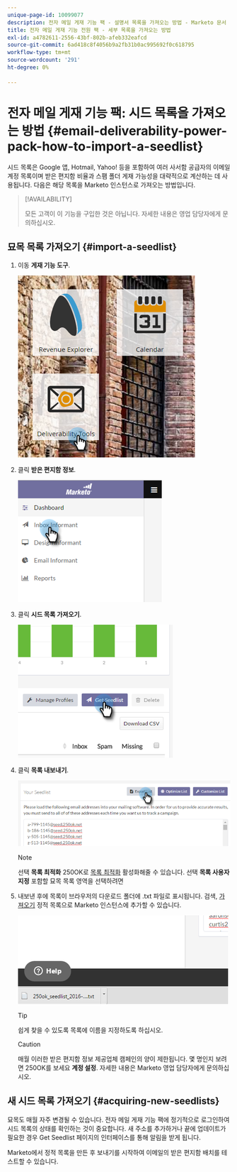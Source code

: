 ```yaml
---
unique-page-id: 10099077
description: 전자 메일 게재 기능 팩 - 설명서 목록을 가져오는 방법 - Marketo 문서 - 제품 설명서
title: 전자 메일 게재 기능 전원 팩 - 세부 목록을 가져오는 방법
exl-id: a4782611-2556-43bf-802b-afeb332eafcd
source-git-commit: 6ad418c8f4056b9a2fb31b0ac995692f0c618795
workflow-type: tm+mt
source-wordcount: '291'
ht-degree: 0%

---
```


# 전자 메일 게재 기능 팩: 시드 목록을 가져오는 방법 {#email-deliverability-power-pack-how-to-import-a-seedlist}

시드 목록은 Google 앱, Hotmail, Yahoo! 등을 포함하여 여러 사서함 공급자의 이메일 계정 목록이며 받은 편지함 비율과 스팸 폴더 게재 가능성을 대략적으로 계산하는 데 사용됩니다. 다음은 해당 목록을 Marketo 인스턴스로 가져오는 방법입니다.

>[!AVAILABILITY]
>
>모든 고객이 이 기능을 구입한 것은 아닙니다. 자세한 내용은 영업 담당자에게 문의하십시오.

## 묘목 목록 가져오기 {#import-a-seedlist}

1. 이동 **게재 기능 도구**.

   ![](assets/one-1.png)

1. 클릭 **받은 편지함 정보**.

   ![](assets/two-1.png)

1. 클릭 **시드 목록 가져오기**.

   ![](assets/three-1.png)

1. 클릭 **목록 내보내기**.

   ![](assets/four.png)

   >[!NOTE]
   >
   >선택 **목록 최적화** 250OK로 [목록 최적화](https://help.returnpath.com/hc/en-us/articles/360046746451-What-is-250ok-s-seedlist-optimizer-and-why-should-I-use-it-) 활성화해줄 수 있습니다. 선택 **목록 사용자 지정** 포함할 묘목 목록 영역을 선택하려면

1. 내보낸 후에 목록이 브라우저의 다운로드 폴더에 .txt 파일로 표시됩니다. 검색, [가져오기](/help/marketo/getting-started/quick-wins/import-a-list-of-people.md) 정적 목록으로 Marketo 인스턴스에 추가할 수 있습니다.

   ![](assets/five.png)

   >[!TIP]
   >
   >쉽게 찾을 수 있도록 목록에 이름을 지정하도록 하십시오.

   >[!CAUTION]
   >
   >매월 이러한 받은 편지함 정보 제공업체 캠페인의 양이 제한됩니다. 몇 명인지 보려면 250OK를 보세요 **계정 설정**. 자세한 내용은 Marketo 영업 담당자에게 문의하십시오.

## 새 시드 목록 가져오기 {#acquiring-new-seedlists}

묘목도 매월 자주 변경될 수 있습니다. 전자 메일 게재 기능 팩에 정기적으로 로그인하여 시드 목록의 상태를 확인하는 것이 중요합니다. 새 주소를 추가하거나 끝에 업데이트가 필요한 경우 Get Seedlist 페이지의 인터페이스를 통해 알림을 받게 됩니다.

Marketo에서 정적 목록을 만든 후 보내기를 시작하여 이메일의 받은 편지함 배치를 테스트할 수 있습니다.
